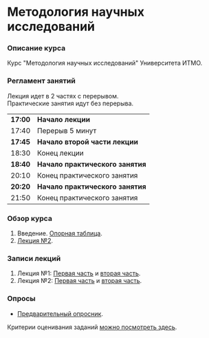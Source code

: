 # Методология научных исследований           
### Описание курса

Курс "Методология научных исследований" Университета ИТМО.


### Регламент занятий

Лекция идет в 2 частях с перерывом.    
Практические занятия идут без перерыва.
           
|||
|---|---|
|**17:00**|**Начало лекции**|      
|17:40|Перерыв 5 минут| 
|**17:45**|**Начало второй части лекции**|      
|18:30|Конец лекции|       
|**18:40**|**Начало практического занятия**|      
|20:10|Конец практического занятия| 
|**20:20**|**Начало практического занятия**|      
|21:50|Конец практического занятия|     
   

### Обзор курса
1. Введение. [Опорная таблица](https://docs.google.com/spreadsheets/d/1esUGNvziQveAX_jJ41M6-TA5O0jOCthemr3i8-suitw/edit#gid=0).     
2. [Лекция №2](https://github.com/iradche/Research-Methodology/blob/main/lectures/Lecture02_ITMO_RM.pdf).     


### Записи лекций
1. Лекция №1: [Первая часть](https://youtu.be/JdJHmXgNrLI) и [вторая часть](https://youtu.be/qmRyiNVfAGg).     
2. Лекция №2: [Первая часть](https://youtu.be/W3VSN_2I5yM) и [вторая часть](https://youtu.be/wgbjLNKvl8o).     


### Опросы 
- [Предварительный опросник](https://forms.gle/ss3LEoxCqwi2Sv7h6).         


Критерии оценивания заданий [можно посмотреть здесь](https://docs.google.com/spreadsheets/d/e/2PACX-1vQO3gAIKeZNoPl7xZu9CdR-SFiKAuUEwkP3gUdTw4cjeNAjgtleOFBLFNlUAV5wlu4jkovfBEcEZc80/pubhtml).



